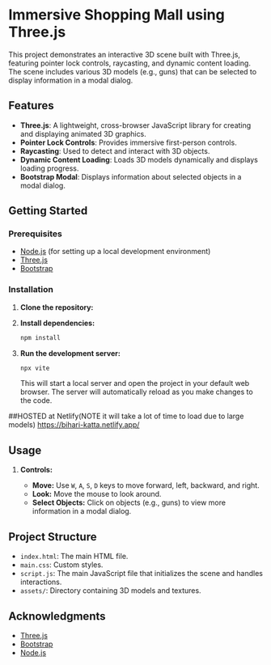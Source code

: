 # Immersive Shopping Mall using Three.js

This project demonstrates an interactive 3D scene built with Three.js, featuring pointer lock controls, raycasting, and dynamic content loading. The scene includes various 3D models (e.g., guns) that can be selected to display information in a modal dialog.

## Features

- **Three.js**: A lightweight, cross-browser JavaScript library for creating and displaying animated 3D graphics.
- **Pointer Lock Controls**: Provides immersive first-person controls.
- **Raycasting**: Used to detect and interact with 3D objects.
- **Dynamic Content Loading**: Loads 3D models dynamically and displays loading progress.
- **Bootstrap Modal**: Displays information about selected objects in a modal dialog.

## Getting Started

### Prerequisites

- [Node.js](https://nodejs.org/) (for setting up a local development environment)
- [Three.js](https://threejs.org/)
- [Bootstrap](https://getbootstrap.com/)

### Installation

1. **Clone the repository:**

2. **Install dependencies:**

    ```bash
    npm install
    ```

3. **Run the development server:**

    ```bash
    npx vite
    ```

    This will start a local server and open the project in your default web browser. The server will automatically reload as you make changes to the code.

##HOSTED at Netlify(NOTE it will take a lot of time to load due to large models)
https://bihari-katta.netlify.app/

## Usage

1. **Controls:**

    - **Move:** Use `W`, `A`, `S`, `D` keys to move forward, left, backward, and right.
    - **Look:** Move the mouse to look around.
    - **Select Objects:** Click on objects (e.g., guns) to view more information in a modal dialog.

## Project Structure

- `index.html`: The main HTML file.
- `main.css`: Custom styles.
- `script.js`: The main JavaScript file that initializes the scene and handles interactions.
- `assets/`: Directory containing 3D models and textures.





## Acknowledgments

- [Three.js](https://threejs.org/)
- [Bootstrap](https://getbootstrap.com/)
- [Node.js](https://nodejs.org/)



